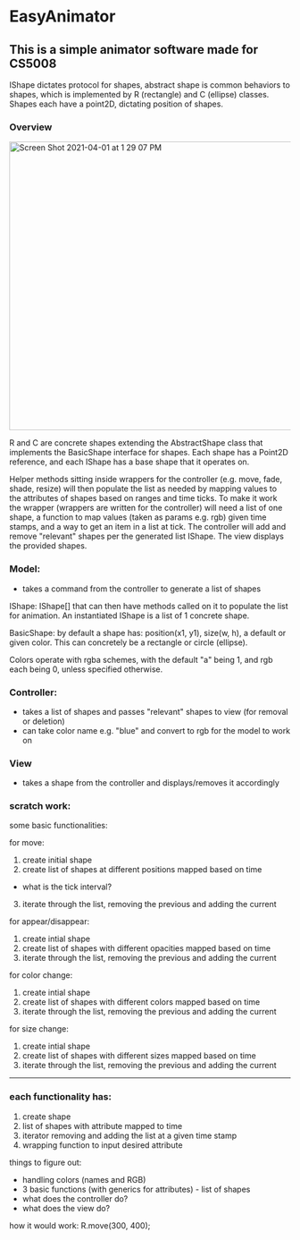 # EasyAnimator
## This is a simple animator software made for CS5008


IShape dictates protocol for shapes, abstract shape is common behaviors to shapes, which is implemented by R (rectangle) and C (ellipse) classes. Shapes each have a point2D, dictating position of shapes.


### Overview

<img width="516" alt="Screen Shot 2021-04-01 at 1 29 07 PM" src="https://user-images.githubusercontent.com/35311744/113331691-3ee50400-92ee-11eb-884a-0a54cf63c9a0.png">

R and C are concrete shapes extending the AbstractShape class that implements the BasicShape interface for shapes. Each shape has a Point2D reference, and each IShape has a base shape that it operates on.

Helper methods sitting inside wrappers for the controller (e.g. move, fade, shade, resize) will then populate the list as needed by mapping values to the attributes of shapes based on ranges and time ticks. To make it work the wrapper (wrappers are written for the controller) will need a list of one shape, a function to map values (taken as params e.g. rgb) given time stamps, and a way to get an item in a list at tick. The controller will add and remove "relevant" shapes per the generated list IShape. The view displays the provided shapes.

### Model:
- takes a command from the controller to generate a list of shapes

IShape: IShape[] that can then have methods called on it to populate the list for animation. An instantiated IShape is a list of 1 concrete shape.

BasicShape: by default a shape has: position(x1, y1), size(w, h), a default or given color. This can concretely be a rectangle or circle (ellipse).

Colors operate with rgba schemes, with the default "a" being 1, and rgb each being 0, unless specified otherwise.


### Controller:
- takes a list of shapes and passes "relevant" shapes to view (for removal or deletion)
- can take color name e.g. "blue" and convert to rgb for the model to work on


### View
- takes a shape from the controller and displays/removes it accordingly 









### scratch work:

some basic functionalities: 

for move:
1. create initial shape
2. create list of shapes at different positions mapped based on time
- what is the tick interval?
3. iterate through the list, removing the previous and adding the current

for appear/disappear:
1. create intial shape
2. create list of shapes with different opacities mapped based on time
3. iterate through the list, removing the previous and adding the current

for color change:
1. create intial shape
2. create list of shapes with different colors mapped based on time
3. iterate through the list, removing the previous and adding the current

for size change:
1. create intial shape
2. create list of shapes with different sizes mapped based on time
3. iterate through the list, removing the previous and adding the current


---

### each functionality has:
1. create shape
2. list of shapes with attribute mapped to time
3. iterator removing and adding the list at a given time stamp
4. wrapping function to input desired attribute 


things to figure out:
- handling colors (names and RGB)
- 3 basic functions (with generics for attributes) - list of shapes
- what does the controller do?
- what does the view do?


how it would work:
R.move(300, 400);
